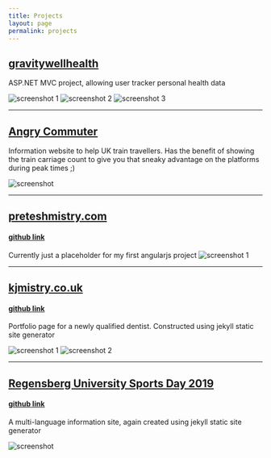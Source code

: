 ```yaml
---
title: Projects
layout: page
permalink: projects
---
```

## [gravitywellhealth](https://healthreading.azurewebsites.net)
ASP.NET MVC project, allowing user tracker personal health data

![screenshot 1](/images/health-1.png)
![screenshot 2](/images/health-2.png)
![screenshot 3](/images/health-3.png)

---

## [Angry Commuter](https://birchwoodcommuter.azurewebsites.net)
Information website to help UK train travellers. Has the benefit of showing the train carriage count to give you that sneaky advantage on the platforms during peak times ;)

![screenshot](/images/angrycommuter-1.png)

---

## [preteshmistry.com](http://www.preteshmistry.com)
#### [github link](https://github.com/teshio/preteshmistry.com)
Currently just a placeholder for my first angularjs project
![screenshot 1](/images/pm-1.png)

---

## [kjmistry.co.uk](https://kjmistry.co.uk/)
#### [github link](https://github.com/fenkicorp/kjmistry)
Portfolio page for a newly qualified dentist. Constructed using jekyll static site generator

![screenshot 1](/images/kjmistry-1.png)
![screenshot 2](/images/kjmistry-2.png)

---

## [Regensberg University Sports Day 2019](https://teshio.github.io/regensburg-sport/de/)
#### [github link](https://github.com/teshio/regensburg-sport)
A multi-language information site, again created using jekyll static site generator

![screenshot](/images/sport-1.png)
